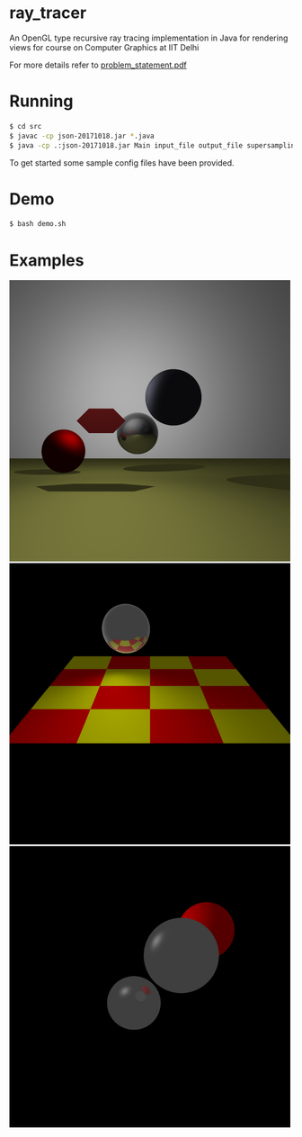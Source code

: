 # ray_tracer
An OpenGL type recursive ray tracing implementation in Java for rendering views for course on Computer Graphics at IIT Delhi

For more details refer to [problem_statement.pdf](problem_statement.pdf)

# Running

```sh
$ cd src
$ javac -cp json-20171018.jar *.java
$ java -cp .:json-20171018.jar Main input_file output_file supersampling_grid_size
```

To get started some sample config files have been provided. 

# Demo

```sh
$ bash demo.sh
```

# Examples

![Scene 1](examples/scene1.png)
![Scene 2](examples/scene2.png)
![Scene 3](examples/scene3.png)
